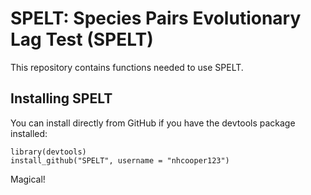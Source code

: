 # SPELT: Species Pairs Evolutionary Lag Test (SPELT)

This repository contains functions needed to use SPELT.

## Installing SPELT

You can install directly from GitHub if you have the devtools package installed:

	library(devtools)
	install_github("SPELT", username = "nhcooper123")

Magical!